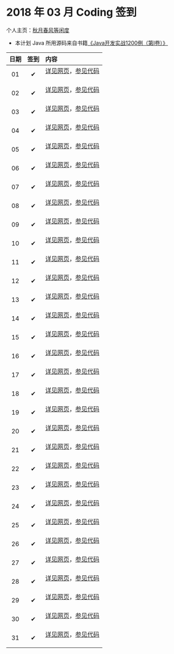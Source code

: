 # 2018 年 03 月 Coding 签到

个人主页：<a href="http://renkaigis.com/" target="_blank">秋月春风等闲度</a>

- 本计划 Java 所用源码来自书籍<a href="https://book.douban.com/subject/5417003/" target="_blank">《Java开发实战1200例（第Ⅰ卷）》</a>

| 日期 | 签到 | 内容 |
| :---: | :---: | :--- |
| 01 | ✔ | <a href="http://blog.renkaigis.com/KeepCoding/2018/03/01" target="_blank">详见网页</a>，<a href="https://github.com/renkaigis/KeepCoding/tree/master/2018/03/01" target="_blank">参见代码</a><br><br> |
| 02 | ✔ | <a href="http://blog.renkaigis.com/KeepCoding/2018/03/02" target="_blank">详见网页</a>，<a href="https://github.com/renkaigis/KeepCoding/tree/master/2018/03/02" target="_blank">参见代码</a><br><br> |
| 03 | ✔ | <a href="http://blog.renkaigis.com/KeepCoding/2018/03/03" target="_blank">详见网页</a>，<a href="https://github.com/renkaigis/KeepCoding/tree/master/2018/03/03" target="_blank">参见代码</a><br><br> |
| 04 | ✔ | <a href="http://blog.renkaigis.com/KeepCoding/2018/03/04" target="_blank">详见网页</a>，<a href="https://github.com/renkaigis/KeepCoding/tree/master/2018/03/04" target="_blank">参见代码</a><br><br> |
| 05 | ✔ | <a href="http://blog.renkaigis.com/KeepCoding/2018/03/05" target="_blank">详见网页</a>，<a href="https://github.com/renkaigis/KeepCoding/tree/master/2018/03/05" target="_blank">参见代码</a><br><br> |
| 06 | ✔ | <a href="http://blog.renkaigis.com/KeepCoding/2018/03/06" target="_blank">详见网页</a>，<a href="https://github.com/renkaigis/KeepCoding/tree/master/2018/03/06" target="_blank">参见代码</a><br><br> |
| 07 | ✔ | <a href="http://blog.renkaigis.com/KeepCoding/2018/03/07" target="_blank">详见网页</a>，<a href="https://github.com/renkaigis/KeepCoding/tree/master/2018/03/07" target="_blank">参见代码</a><br><br> |
| 08 | ✔ | <a href="http://blog.renkaigis.com/KeepCoding/2018/03/08" target="_blank">详见网页</a>，<a href="https://github.com/renkaigis/KeepCoding/tree/master/2018/03/08" target="_blank">参见代码</a><br><br> |
| 09 | ✔ | <a href="http://blog.renkaigis.com/KeepCoding/2018/03/09" target="_blank">详见网页</a>，<a href="https://github.com/renkaigis/KeepCoding/tree/master/2018/03/09" target="_blank">参见代码</a><br><br> |
| 10 | ✔ | <a href="http://blog.renkaigis.com/KeepCoding/2018/03/10" target="_blank">详见网页</a>，<a href="https://github.com/renkaigis/KeepCoding/tree/master/2018/03/10" target="_blank">参见代码</a><br><br> |
| 11 | ✔ | <a href="http://blog.renkaigis.com/KeepCoding/2018/03/11" target="_blank">详见网页</a>，<a href="https://github.com/renkaigis/KeepCoding/tree/master/2018/03/11" target="_blank">参见代码</a><br><br> |
| 12 | ✔ | <a href="http://blog.renkaigis.com/KeepCoding/2018/03/12" target="_blank">详见网页</a>，<a href="https://github.com/renkaigis/KeepCoding/tree/master/2018/03/12" target="_blank">参见代码</a><br><br> |
| 13 | ✔ | <a href="http://blog.renkaigis.com/KeepCoding/2018/03/13" target="_blank">详见网页</a>，<a href="https://github.com/renkaigis/KeepCoding/tree/master/2018/03/13" target="_blank">参见代码</a><br><br> |
| 14 | ✔ | <a href="http://blog.renkaigis.com/KeepCoding/2018/03/14" target="_blank">详见网页</a>，<a href="https://github.com/renkaigis/KeepCoding/tree/master/2018/03/14" target="_blank">参见代码</a><br><br> |
| 15 | ✔ | <a href="http://blog.renkaigis.com/KeepCoding/2018/03/15" target="_blank">详见网页</a>，<a href="https://github.com/renkaigis/KeepCoding/tree/master/2018/03/15" target="_blank">参见代码</a><br><br> |
| 16 | ✔ | <a href="http://blog.renkaigis.com/KeepCoding/2018/03/16" target="_blank">详见网页</a>，<a href="https://github.com/renkaigis/KeepCoding/tree/master/2018/03/16" target="_blank">参见代码</a><br><br> |
| 17 | ✔ | <a href="http://blog.renkaigis.com/KeepCoding/2018/03/17" target="_blank">详见网页</a>，<a href="https://github.com/renkaigis/KeepCoding/tree/master/2018/03/17" target="_blank">参见代码</a><br><br> |
| 18 | ✔ | <a href="http://blog.renkaigis.com/KeepCoding/2018/03/18" target="_blank">详见网页</a>，<a href="https://github.com/renkaigis/KeepCoding/tree/master/2018/03/18" target="_blank">参见代码</a><br><br> |
| 19 | ✔ | <a href="http://blog.renkaigis.com/KeepCoding/2018/03/19" target="_blank">详见网页</a>，<a href="https://github.com/renkaigis/KeepCoding/tree/master/2018/03/19" target="_blank">参见代码</a><br><br> |
| 20 | ✔ | <a href="http://blog.renkaigis.com/KeepCoding/2018/03/20" target="_blank">详见网页</a>，<a href="https://github.com/renkaigis/KeepCoding/tree/master/2018/03/20" target="_blank">参见代码</a><br><br> |
| 21 | ✔ | <a href="http://blog.renkaigis.com/KeepCoding/2018/03/21" target="_blank">详见网页</a>，<a href="https://github.com/renkaigis/KeepCoding/tree/master/2018/03/21" target="_blank">参见代码</a><br><br> |
| 22 | ✔ | <a href="http://blog.renkaigis.com/KeepCoding/2018/03/22" target="_blank">详见网页</a>，<a href="https://github.com/renkaigis/KeepCoding/tree/master/2018/03/22" target="_blank">参见代码</a><br><br> |
| 23 | ✔ | <a href="http://blog.renkaigis.com/KeepCoding/2018/03/23" target="_blank">详见网页</a>，<a href="https://github.com/renkaigis/KeepCoding/tree/master/2018/03/23" target="_blank">参见代码</a><br><br> |
| 24 | ✔ | <a href="http://blog.renkaigis.com/KeepCoding/2018/03/24" target="_blank">详见网页</a>，<a href="https://github.com/renkaigis/KeepCoding/tree/master/2018/03/24" target="_blank">参见代码</a><br><br> |
| 25 | ✔ | <a href="http://blog.renkaigis.com/KeepCoding/2018/03/25" target="_blank">详见网页</a>，<a href="https://github.com/renkaigis/KeepCoding/tree/master/2018/03/25" target="_blank">参见代码</a><br><br> |
| 26 | ✔ | <a href="http://blog.renkaigis.com/KeepCoding/2018/03/26" target="_blank">详见网页</a>，<a href="https://github.com/renkaigis/KeepCoding/tree/master/2018/03/26" target="_blank">参见代码</a><br><br> |
| 27 | ✔ | <a href="http://blog.renkaigis.com/KeepCoding/2018/03/27" target="_blank">详见网页</a>，<a href="https://github.com/renkaigis/KeepCoding/tree/master/2018/03/27" target="_blank">参见代码</a><br><br> |
| 28 | ✔ | <a href="http://blog.renkaigis.com/KeepCoding/2018/03/28" target="_blank">详见网页</a>，<a href="https://github.com/renkaigis/KeepCoding/tree/master/2018/03/28" target="_blank">参见代码</a><br><br> |
| 29 | ✔ | <a href="http://blog.renkaigis.com/KeepCoding/2018/03/29" target="_blank">详见网页</a>，<a href="https://github.com/renkaigis/KeepCoding/tree/master/2018/03/29" target="_blank">参见代码</a><br><br> |
| 30 | ✔ | <a href="http://blog.renkaigis.com/KeepCoding/2018/03/30" target="_blank">详见网页</a>，<a href="https://github.com/renkaigis/KeepCoding/tree/master/2018/03/30" target="_blank">参见代码</a><br><br> |
| 31 | ✔ | <a href="http://blog.renkaigis.com/KeepCoding/2018/03/31" target="_blank">详见网页</a>，<a href="https://github.com/renkaigis/KeepCoding/tree/master/2018/03/31" target="_blank">参见代码</a><br><br> |
